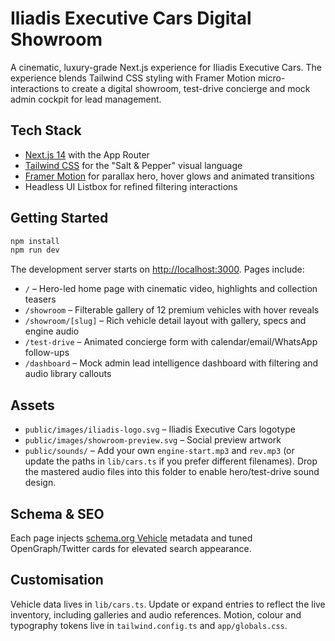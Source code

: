 # Iliadis Executive Cars Digital Showroom

A cinematic, luxury-grade Next.js experience for Iliadis Executive Cars. The experience blends Tailwind CSS styling with Framer Motion micro-interactions to create a digital showroom, test-drive concierge and mock admin cockpit for lead management.

## Tech Stack

- [Next.js 14](https://nextjs.org/) with the App Router
- [Tailwind CSS](https://tailwindcss.com/) for the "Salt & Pepper" visual language
- [Framer Motion](https://www.framer.com/motion/) for parallax hero, hover glows and animated transitions
- Headless UI Listbox for refined filtering interactions

## Getting Started

```bash
npm install
npm run dev
```

The development server starts on [http://localhost:3000](http://localhost:3000). Pages include:

- `/` – Hero-led home page with cinematic video, highlights and collection teasers
- `/showroom` – Filterable gallery of 12 premium vehicles with hover reveals
- `/showroom/[slug]` – Rich vehicle detail layout with gallery, specs and engine audio
- `/test-drive` – Animated concierge form with calendar/email/WhatsApp follow-ups
- `/dashboard` – Mock admin lead intelligence dashboard with filtering and audio library callouts

## Assets

- `public/images/iliadis-logo.svg` – Iliadis Executive Cars logotype
- `public/images/showroom-preview.svg` – Social preview artwork
- `public/sounds/` – Add your own `engine-start.mp3` and `rev.mp3` (or update the paths in `lib/cars.ts` if you prefer different
  filenames). Drop the mastered audio files into this folder to enable hero/test-drive sound design.

## Schema & SEO

Each page injects [schema.org Vehicle](https://schema.org/Vehicle) metadata and tuned OpenGraph/Twitter cards for elevated search appearance.

## Customisation

Vehicle data lives in `lib/cars.ts`. Update or expand entries to reflect the live inventory, including galleries and audio references. Motion, colour and typography tokens live in `tailwind.config.ts` and `app/globals.css`.
